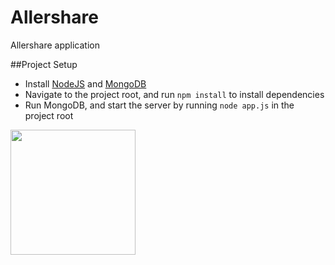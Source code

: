 Allershare
==========

Allershare application

##Project Setup
- Install <a href="http://nodejs.org/dist/v0.10.28/x64/node-v0.10.28-x64.msi">NodeJS</a> and <a href="https://fastdl.mongodb.org/win32/mongodb-win32-x86_64-2008plus-2.6.1.msi">MongoDB<a/>
- Navigate to the project root, and run `npm install` to install dependencies
- Run MongoDB, and start the server by running `node app.js` in the project root


<img src="http://www.alexsb.org/sites/default/files/field/image/meanstack-624x250.jpg" width="200"/>
